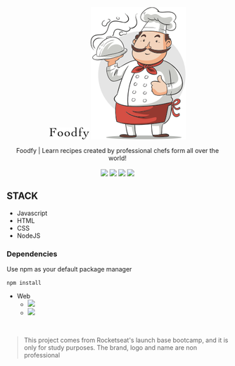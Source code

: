<p align="center"> 
    <img src="assets/logo.png">
    <img src="assets/chef.png">
</p>

<p align="center">
Foodfy | Learn recipes created by professional chefs form all over the world!

<br>
<br>

<img src="https://img.shields.io/github/stars/marcelogaldino/Foodfy"/>
<img src="https://img.shields.io/github/forks/marcelogaldino/Foodfy"/>
<img src="https://img.shields.io/github/issues/marcelogaldino/Foodfy"/>
<img src="https://img.shields.io/github/license/marcelogaldino/Foodfy"/>

## STACK

- Javascript
- HTML
- CSS
- NodeJS

### Dependencies

<p>
Use npm as your default package manager

```
npm install
``` 
</p>

- Web
    - <img src="https://img.shields.io/badge/nunjucks-^3.2.0-blue"/> 
    - <img src="https://img.shields.io/badge/express-^4.17.1-green"/> 


<br>

<blockquote alt="[ignore]">
<p>
This project comes from Rocketseat's launch base bootcamp, and it is only for study purposes. The brand, logo and name are non professional
</p>
</blockquote>